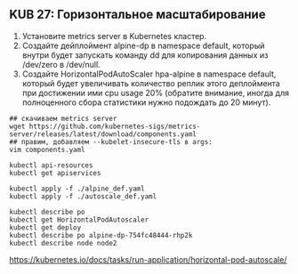 ##  KUB 27: Горизонтальное масштабирование

1. Установите metrics server в Kubernetes кластер.
2. Создайте дейплоймент alpine-dp в namespace default, который внутри будет запускать команду dd для копирования данных из /dev/zero в /dev/null.
3. Создайте HorizontalPodAutoScaler hpa-alpine в namespace default, который будет увеличивать количество реплик этого деплоймента при достижении ими cpu usage 20% (обратите внимание, иногда для полноценного сбора статистики нужно подождать до 20 минут).


```
## скачиваем metrics server
wget https://github.com/kubernetes-sigs/metrics-server/releases/latest/download/components.yaml
## правим, добавляем --kubelet-insecure-tls в args:
vim components.yaml

kubectl api-resources
kubectl get apiservices

kubectl apply -f ./alpine_def.yaml
kubectl apply -f ./autoscale_def.yaml

kubectl describe po
kubectl get HorizontalPodAutoscaler
kubectl get deploy
kubectl describe po alpine-dp-754fc48444-rhp2k
kubectl describe node node2

```

https://kubernetes.io/docs/tasks/run-application/horizontal-pod-autoscale/

